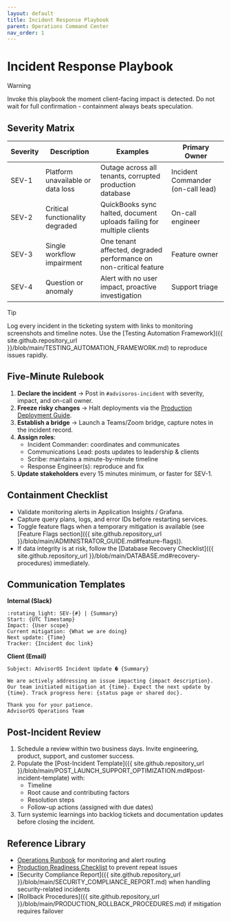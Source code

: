 ```yaml
---
layout: default
title: Incident Response Playbook
parent: Operations Command Center
nav_order: 1
---
```


# Incident Response Playbook

> [!WARNING]
> Invoke this playbook the moment client-facing impact is detected. Do not wait for full confirmation - containment always beats speculation.

## Severity Matrix

| Severity | Description | Examples | Primary Owner |
| --- | --- | --- | --- |
| SEV-1 | Platform unavailable or data loss | Outage across all tenants, corrupted production database | Incident Commander (on-call lead) |
| SEV-2 | Critical functionality degraded | QuickBooks sync halted, document uploads failing for multiple clients | On-call engineer |
| SEV-3 | Single workflow impairment | One tenant affected, degraded performance on non-critical feature | Feature owner |
| SEV-4 | Question or anomaly | Alert with no user impact, proactive investigation | Support triage |

> [!TIP]
> Log every incident in the ticketing system with links to monitoring screenshots and timeline notes. Use the [Testing Automation Framework]({{ site.github.repository_url }}/blob/main/TESTING_AUTOMATION_FRAMEWORK.md) to reproduce issues rapidly.

## Five-Minute Rulebook

1. **Declare the incident** -> Post in `#advisoros-incident` with severity, impact, and on-call owner.
2. **Freeze risky changes** -> Halt deployments via the [Production Deployment Guide](DEPLOYMENT_GUIDE.md).
3. **Establish a bridge** -> Launch a Teams/Zoom bridge, capture notes in the incident record.
4. **Assign roles**:
   - Incident Commander: coordinates and communicates
   - Communications Lead: posts updates to leadership & clients
   - Scribe: maintains a minute-by-minute timeline
   - Response Engineer(s): reproduce and fix
5. **Update stakeholders** every 15 minutes minimum, or faster for SEV-1.

## Containment Checklist

- Validate monitoring alerts in Application Insights / Grafana.
- Capture query plans, logs, and error IDs before restarting services.
- Toggle feature flags when a temporary mitigation is available (see [Feature Flags section]({{ site.github.repository_url }}/blob/main/ADMINISTRATOR_GUIDE.md#feature-flags)).
- If data integrity is at risk, follow the [Database Recovery Checklist]({{ site.github.repository_url }}/blob/main/DATABASE.md#recovery-procedures) immediately.

## Communication Templates

**Internal (Slack)**
```
:rotating_light: SEV-{#} | {Summary}
Start: {UTC Timestamp}
Impact: {User scope}
Current mitigation: {What we are doing}
Next update: {Time}
Tracker: {Incident doc link}
```

**Client (Email)**
```
Subject: AdvisorOS Incident Update � {Summary}

We are actively addressing an issue impacting {impact description}. Our team initiated mitigation at {time}. Expect the next update by {time}. Track progress here: {status page or shared doc}.

Thank you for your patience.
AdvisorOS Operations Team
```

## Post-Incident Review

1. Schedule a review within two business days. Invite engineering, product, support, and customer success.
2. Populate the [Post-Incident Template]({{ site.github.repository_url }}/blob/main/POST_LAUNCH_SUPPORT_OPTIMIZATION.md#post-incident-template) with:
   - Timeline
   - Root cause and contributing factors
   - Resolution steps
   - Follow-up actions (assigned with due dates)
3. Turn systemic learnings into backlog tickets and documentation updates before closing the incident.

## Reference Library

- [Operations Runbook](RUNBOOK.md) for monitoring and alert routing
- [Production Readiness Checklist](../PRODUCTION_READINESS_CHECKLIST.md) to prevent repeat issues
- [Security Compliance Report]({{ site.github.repository_url }}/blob/main/SECURITY_COMPLIANCE_REPORT.md) when handling security-related incidents
- [Rollback Procedures]({{ site.github.repository_url }}/blob/main/PRODUCTION_ROLLBACK_PROCEDURES.md) if mitigation requires failover



